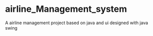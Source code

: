 # airline_Management_system
A airline management project based on java  and ui designed with java swing
